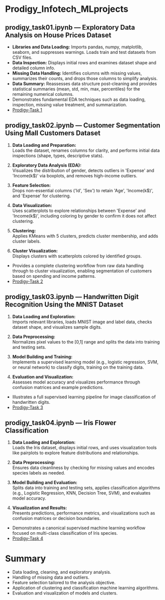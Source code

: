 # Prodigy_Infotech_MLprojects

## prodigy_task01.ipynb — Exploratory Data Analysis on House Prices Dataset

- **Libraries and Data Loading:** Imports pandas, numpy, matplotlib, seaborn, and suppresses warnings. Loads train and test datasets from CSV files.
- **Data Inspection:** Displays initial rows and examines dataset shape and detailed column info.
- **Missing Data Handling:** Identifies columns with missing values, summarizes their counts, and drops those columns to simplify analysis.
- **Data Summary:** Reassesses data structure post-cleaning and provides statistical summaries (mean, std, min, max, percentiles) for the remaining numerical columns.
- Demonstrates fundamental EDA techniques such as data loading, inspection, missing value treatment, and summarization.
- [Prodigy-Task 1](https://www.linkedin.com/posts/dehasri-suresh-kumar-4b50b1248_prodigyinfotech-machinelearning-internship-activity-7203433950088732672-Gy4q?utm_source=share&utm_medium=member_desktop&rcm=ACoAAD09BIkBgjcLGvTOl5v8CG6heelrFhYwNS0)

## prodigy_task02.ipynb — Customer Segmentation Using Mall Customers Dataset

1. **Data Loading and Preparation:**  
   Loads the dataset, renames columns for clarity, and performs initial data inspections (shape, types, descriptive stats).

2. **Exploratory Data Analysis (EDA):**  
   Visualizes the distribution of gender, detects outliers in 'Expense' and 'Income(k$)' via boxplots, and removes high-income outliers.

3. **Feature Selection:**  
   Drops non-essential columns ('Id', 'Sex') to retain 'Age', 'Income(k$)', and 'Expense' for clustering.

4. **Data Visualization:**  
   Uses scatterplots to explore relationships between 'Expense' and 'Income(k$)', including coloring by gender to confirm it does not affect clustering.

5. **Clustering:**  
   Applies KMeans with 5 clusters, predicts cluster membership, and adds cluster labels.

6. **Cluster Visualization:**  
   Displays clusters with scatterplots colored by identified groups.

- Provides a complete clustering workflow from raw data handling through to cluster visualization, 
enabling segmentation of customers based on spending and income patterns.
- [Prodigy-Task 2](https://www.linkedin.com/posts/dehasri-suresh-kumar-4b50b1248_prodigyinfotech-machinelearning-internship-activity-7205477846004170752-6Dfv?utm_source=share&utm_medium=member_desktop&rcm=ACoAAD09BIkBgjcLGvTOl5v8CG6heelrFhYwNS0)

## prodigy_task03.ipynb — Handwritten Digit Recognition Using the MNIST Dataset

1. **Data Loading and Exploration:**  
   Imports relevant libraries, loads MNIST image and label data, checks dataset shape, and visualizes sample digits.

2. **Data Preprocessing:**  
   Normalizes pixel values to the [0,1] range and splits the data into training and testing sets.

3. **Model Building and Training:**  
   Implements a supervised learning model (e.g., logistic regression, SVM, or neural network) to classify digits, training on the training data.

4. **Evaluation and Visualization:**  
   Assesses model accuracy and visualizes performance through confusion matrices and example predictions.

- Illustrates a full supervised learning pipeline for image classification of handwritten digits.
- [Prodigy-Task 3](https://www.linkedin.com/posts/dehasri-suresh-kumar-4b50b1248_prodigyinfotech-machinelearning-internship-activity-7207057160772481026-J5Is?utm_source=share&utm_medium=member_desktop&rcm=ACoAAD09BIkBgjcLGvTOl5v8CG6heelrFhYwNS0)

## prodigy_task04.ipynb — Iris Flower Classification

1. **Data Loading and Exploration:**  
   Loads the Iris dataset, displays initial rows, and uses visualization tools like pairplots to explore feature distributions and relationships.

2. **Data Preprocessing:**  
   Ensures data cleanliness by checking for missing values and encodes species labels as needed.

3. **Model Building and Evaluation:**  
   Splits data into training and testing sets, applies classification algorithms (e.g., Logistic Regression, KNN, Decision Tree, SVM), and evaluates model accuracy.

4. **Visualization and Results:**  
   Presents predictions, performance metrics, and visualizations such as confusion matrices or decision boundaries.

- Demonstrates a canonical supervised machine learning workflow focused on multi-class classification of Iris species.
- [Prodigy-Task 4](https://www.linkedin.com/posts/dehasri-suresh-kumar-4b50b1248_prodigyinfotech-machinelearning-internship-activity-7207057706619211776-145P?utm_source=share&utm_medium=member_desktop&rcm=ACoAAD09BIkBgjcLGvTOl5v8CG6heelrFhYwNS0)

# Summary
- Data loading, cleaning, and exploratory analysis.
- Handling of missing data and outliers.
- Feature selection tailored to the analysis objective.
- Application of clustering and classification machine learning algorithms.
- Evaluation and visualization of models and clusters.
